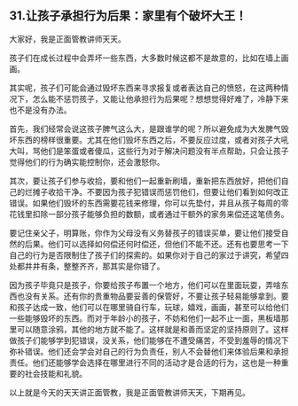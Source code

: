 ## 31.让孩子承担行为后果：家里有个破坏大王！
大家好，我是正面管教讲师天天。


孩子们在成长过程中会弄坏一些东西，大多数时候这都不是故意的，比如在墙上画画。


其实呢，孩子们可能会通过毁坏东西来寻求报复或者表达自己的愤怒，在这两种情况下，怎么能不惩罚孩子，又能让他承担行为后果呢？想想觉得好难了，冷静下来也不是没有办法。


首先，我们经常会说这孩子脾气这么大，是跟谁学的呢？所以避免成为大发脾气毁坏东西的榜样很重要。尤其在他们毁坏东西之后，不要反应过度，或者对孩子大吼大叫，骂他们是笨蛋或者傻瓜，这些行为对于解决问题没有半点帮助，只会让孩子觉得他们的行为确实能控制你，还会激怒你。


其次，要让孩子们参与收拾，要和他们一起重新刷墙，重新把东西放好，把他们自己的烂摊子收拾干净。不要因为孩子犯错误而惩罚他们，但要让他们看到如何改正错误。如果他们毁坏的东西需要花钱来修理，你可以先垫付，并且从孩子每周的零花钱里扣除一部分孩子能够负担的数额，或者通过干额外的家务来偿还这笔债务。


要记住亲父子，明算账，你作为父母没有义务替孩子的错误买单，要让他们接受自然的后果。他们可以选择如何偿还何时偿还，但他们不能不还。还有也要思考一下自己的行为是否限制住了孩子们的探索的。如果你对于自己的家过于讲究，希望四处都井井有条，整整齐齐，那其实是你错了。


因为孩子毕竟只是孩子，你要给孩子布置一个地方，他们可以在里面玩耍，弄啥东西也没有关系。还有你的贵重物品要妥善的保管好，不要让孩子轻易能够拿到。要和孩子达成一致，他们可以在哪里骑自行车，玩球，嬉戏，画画，甚至可以给他们一些能够毁坏的东西。而对于年龄小的孩子，不妨和他们一起不止一面，黑板墙那里可以随意涂鸦，其他的地方就不能了。这样就是和善而坚定的坚持原则了。这样做孩子们能够学到犯错误，没关系，他们能够在不遭受痛苦，不受到羞辱的情况下弥补错误。他们还会学会对自己的行为负责任，别人不会替他们来体验后果和承担责任。他们还能够学会选择在哪里进行不同的活动才是合适的行为，这也是一种重要的社会技能和礼貌。


以上就是今天的天天讲正面管教，我是正面管教讲师天天，下期再见。

